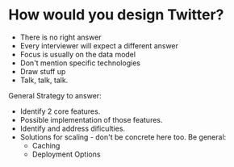 # How would you design Twitter?

- There is no right answer
- Every interviewer will expect a different answer
- Focus is usually on the data model
- Don't mention specific technologies
- Draw stuff up
- Talk, talk, talk.

General Strategy to answer:
- Identify 2 core features.
- Possible implementation of those features.
- Identify and address dificulties.
- Solutions for scaling - don't be concrete here too. Be general:
    - Caching
    - Deployment Options
